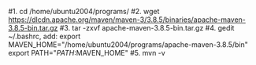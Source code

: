 #1. cd /home/ubuntu2004/programs/
#2. wget https://dlcdn.apache.org/maven/maven-3/3.8.5/binaries/apache-maven-3.8.5-bin.tar.gz
#3. tar -zxvf apache-maven-3.8.5-bin.tar.gz
#4. gedit ~/.bashrc, add:
export MAVEN_HOME="/home/ubuntu2004/programs/apache-maven-3.8.5/bin"
export PATH="$PATH:$MAVEN_HOME"
#5. mvn -v
